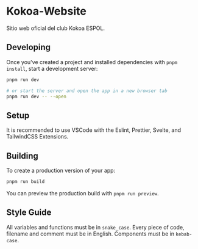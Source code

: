 # Kokoa-Website

Sitio web oficial del club Kokoa ESPOL.

## Developing

Once you've created a project and installed dependencies with `pnpm install`, start a development server:

```bash
pnpm run dev

# or start the server and open the app in a new browser tab
pnpm run dev -- --open
```

## Setup

It is recommended to use VSCode with the Eslint, Prettier, Svelte, and TailwindCSS Extensions.

## Building

To create a production version of your app:

```bash
pnpm run build
```

You can preview the production build with `pnpm run preview`.

## Style Guide

All variables and functions must be in `snake_case`.
Every piece of code, filename and comment must be in English.
Components must be in `kebab-case`.
